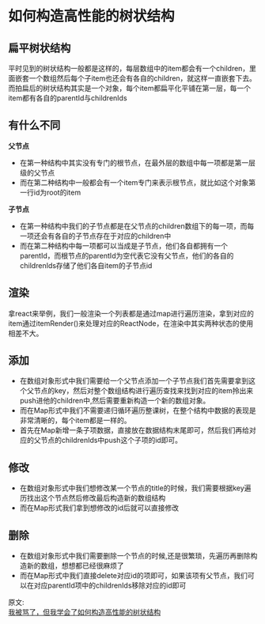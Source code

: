 # 如何构造高性能的树状结构
## 扁平树状结构
平时见到的树状结构一般都是这样的，每层数组中的item都会有一个children，里面嵌套一个数组然后每个子item也还会有各自的children，就这样一直嵌套下去。  
而拍扁后的树状结构其实是一个对象，每个item都扁平化平铺在第一层，每一个item都有各自的parentId与childrenIds  
## 有什么不同
**父节点**  
- 在第一种结构中其实没有专门的根节点，在最外层的数组中每一项都是第一层级的父节点
- 而在第二种结构中一般都会有一个item专门来表示根节点，就比如这个对象第一行id为root的item

**子节点**  
- 在第一种结构中我们的子节点都是在父节点的children数组下的每一项，而每一项还会有各自的子节点存在于对应的children中
- 而在第二种结构中每一项都可以当成是子节点，他们各自都拥有一个parentId，而根节点的parentId为空代表它没有父节点，他们的各自的childrenIds存储了他们各自item的子节点id

## 渲染
拿react来举例，我们一般渲染一个列表都是通过map进行遍历渲染，拿到对应的item通过itemRender()来处理对应的ReactNode，在渲染中其实两种状态的使用相差不大。  

## 添加
- 在数组对象形式中我们需要给一个父节点添加一个子节点我们首先需要拿到这个父节点的key，然后对整个数组结构进行遍历查找来找到对应的item拎出来push进他的children中,然后需要重新构造一个新的数组对象。
- 而在Map形式中我们不需要递归循环遍历整课树，在整个结构中数据的表现是非常清晰的，每个item都是一样的。  
- 首先在Map新增一条子项数据，直接放在数据结构末尾即可，然后我们再给对应的父节点的childrenIds中push这个子项的id即可。

## 修改
- 在数组对象形式中我们想修改某一个节点的title的时候，我们需要根据key遍历找出这个节点然后修改最后构造新的数组结构
- 而在Map形式我们拿到想修改的id后就可以直接修改

## 删除
- 在数组对象形式中我们需要删除一个节点的时候,还是很繁琐，先遍历再删除构造新的数组，想想都已经很麻烦了
- 而在Map形式中我们直接delete对应id的项即可，如果该项有父节点，我们可以在对应parentId项中的childrenIds移除对应的id即可

原文:  
[我被骂了，但我学会了如何构造高性能的树状结构](https://juejin.cn/post/7142649750402121742)
